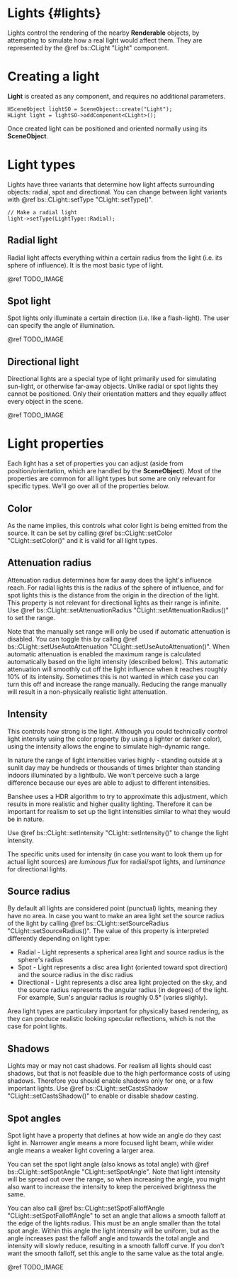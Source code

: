 Lights						{#lights}
===============

Lights control the rendering of the nearby **Renderable** objects, by attempting to simulate how a real light would affect them. They are represented by the @ref bs::CLight "Light" component.

# Creating a light
**Light** is created as any component, and requires no additional parameters.

~~~~~~~~~~~~~{.cpp}
HSceneObject lightSO = SceneObject::create("Light");
HLight light = lightSO->addComponent<CLight>();
~~~~~~~~~~~~~

Once created light can be positioned and oriented normally using its **SceneObject**.

# Light types
Lights have three variants that determine how light affects surrounding objects: radial, spot and directional. You can change between light variants with @ref bs::CLight::setType "CLight::setType()".

~~~~~~~~~~~~~{.cpp}
// Make a radial light
light->setType(LightType::Radial);
~~~~~~~~~~~~~

## Radial light

Radial light affects everything within a certain radius from the light (i.e. its sphere of influence). It is the most basic type of light.

@ref TODO_IMAGE

## Spot light

Spot lights only illuminate a certain direction (i.e. like a flash-light). The user can specify the angle of illumination.

@ref TODO_IMAGE

## Directional light

Directional lights are a special type of light primarily used for simulating sun-light, or otherwise far-away objects. Unlike radial or spot lights they cannot be positioned. Only their orientation matters and they equally affect every object in the scene.

@ref TODO_IMAGE

# Light properties
Each light has a set of properties you can adjust (aside from position/orientation, which are handled by the **SceneObject**). Most of the properties are common for all light types but some are only relevant for specific types. We'll go over all of the properties below.

## Color
As the name implies, this controls what color light is being emitted from the source. It can be set by calling @ref bs::CLight::setColor "CLight::setColor()" and it is valid for all light types.

## Attenuation radius
Attenuation radius determines how far away does the light's influence reach. For radial lights this is the radius of the sphere of influence, and for spot lights this is the distance from the origin in the direction of the light. This property is not relevant for directional lights as their range is infinite. Use @ref bs::CLight::setAttenuationRadius "CLight::setAttenuationRadius()" to set the range.

Note that the manually set range will only be used if automatic attenuation is disabled. You can toggle this by calling @ref bs::CLight::setUseAutoAttenuation "CLight::setUseAutoAttenuation()". When automatic attenuation is enabled the maximum range is calculated automatically based on the light intensity (described below). This automatic attenuation will smoothly cut off the light influence when it reaches roughly 10% of its intensity. Sometimes this is not wanted in which case you can turn this off and increase the range manually. Reducing the range manually will result in a non-physically realistic light attenuation.

## Intensity
This controls how strong is the light. Although you could technically control light intensity using the color property (by using a lighter or darker color), using the intensity allows the engine to simulate high-dynamic range. 

In nature the range of light intensities varies highly - standing outside at a sunlit day may be hundreds or thousands of times brighter than standing indoors illuminated by a lightbulb. We won't perceive such a large difference because our eyes are able to adjust to different intensities.

Banshee uses a HDR algorithm to try to approximate this adjustment, which results in more realistic and higher quality lighting. Therefore it can be important for realism to set up the light intensities similar to what they would be in nature. 

Use @ref bs::CLight::setIntensity "CLight::setIntensity()" to change the light intensity. 

The specific units used for intensity (in case you want to look them up for actual light sources) are *luminous flux* for radial/spot lights, and *luminance* for directional lights.

## Source radius
By default all lights are considered point (punctual) lights, meaning they have no area. In case you want to make an area light set the source radius of the light by calling @ref bs::CLight::setSourceRadius "CLight::setSourceRadius()". The value of this property is interpreted differently depending on light type:
 - Radial - Light represents a spherical area light and source radius is the sphere's radius
 - Spot - Light represents a disc area light (oriented toward spot direction) and the source radius in the disc radius
 - Directional - Light represents a disc area light projected on the sky, and the source radius represents the angular radius (in degrees) of the light. For example, Sun's angular radius is roughly 0.5° (varies slighly).

Area light types are particulary important for physically based rendering, as they can produce realistic looking specular reflections, which is not the case for point lights. 
 
## Shadows
Lights may or may not cast shadows. For realism all lights should cast shadows, but that is not feasible due to the high performance costs of using shadows. Therefore you should enable shadows only for one, or a few important lights. Use @ref bs::CLight::setCastsShadow "CLight::setCastsShadow()" to enable or disable shadow casting.

## Spot angles
Spot light have a property that defines at how wide an angle do they cast light in. Narrower angle means a more focused light beam, while wider angle means a weaker light covering a larger area. 

You can set the spot light angle (also knows as total angle) with @ref bs::CLight::setSpotAngle "CLight::setSpotAngle". Note that light intensity will be spread out over the range, so when increasing the angle, you might also want to increase the intensity to keep the perceived brightness the same.

You can also call @ref bs::CLight::setSpotFalloffAngle "CLight::setSpotFalloffAngle" to set an angle that allows a smooth falloff at the edge of the lights radius. This must be an angle smaller than the total spot angle. Within this angle the light intensity will be uniform, but as the angle increases past the falloff angle and towards the total angle and intensity will slowly reduce, resulting in a smooth falloff curve. If you don't want the smooth falloff, set this angle to the same value as the total angle.

@ref TODO_IMAGE